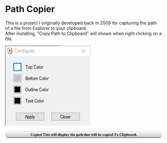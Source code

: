 # Path Copier

This is a project I originally developed back in 2009 for capturing the path of a file from Explorer to your clipboard.
<br/>
After installing, "Copy Path to Clipboard" will shown when right clicking on a file.

![Configure](https://github.com/troygeiger/PathCopier/raw/master/Images/Configure.png)

![Popup](https://github.com/troygeiger/PathCopier/raw/master/Images/Popup.png)